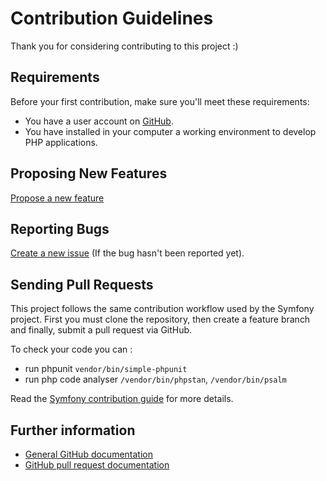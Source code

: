 Contribution Guidelines
=======================

Thank you for considering contributing to this project :)

Requirements
------------

Before your first contribution, make sure you'll meet these requirements:

* You have a user account on [GitHub](https://github.com/).
* You have installed in your computer a working environment to develop PHP
  applications.

Proposing New Features
----------------------
[Propose a new feature][propose-feature]

Reporting Bugs
--------------
[Create a new issue][create-issue] (If the bug hasn't been reported yet).

Sending Pull Requests
---------------------
This project follows the same contribution workflow used by the Symfony project.
First you must clone the repository, then create a feature branch and finally,
submit a pull request via GitHub.

To check your code you can :
 - run phpunit  ```vendor/bin/simple-phpunit```
 - run php code analyser `/vendor/bin/phpstan`, `/vendor/bin/psalm`

Read the [Symfony contribution guide][sf-contribution] for more details.

Further information
-------------------

* [General GitHub documentation][gh-help]
* [GitHub pull request documentation][gh-pr]

[gh-help]: https://help.github.com
[gh-pr]: https://help.github.com/send-pull-requests
[umbrella-issues]: https://github.com/acantepie/umbrella/labels/Bug
[create-issue]: https://github.com/acantepie/umbrella/issues/new?assignees=&labels=Bug&template=1_Bug_report.yaml
[propose-feature]: https://github.com/acantepie/umbrella/issues/new?assignees=&labels=Feature&template=2_Feature_request.yaml
[sf-contribution]: http://symfony.com/doc/current/contributing/documentation/overview.html#your-first-documentation-contribution